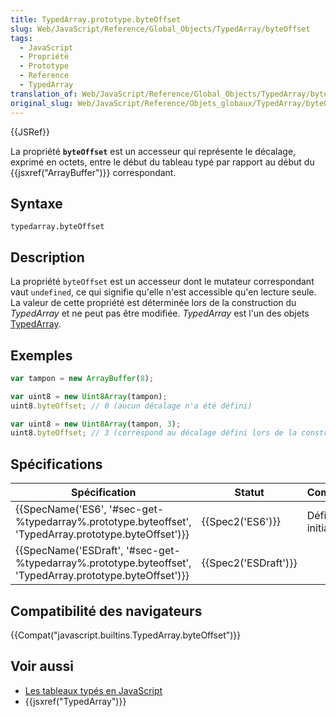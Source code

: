 ```yaml
---
title: TypedArray.prototype.byteOffset
slug: Web/JavaScript/Reference/Global_Objects/TypedArray/byteOffset
tags:
  - JavaScript
  - Propriété
  - Prototype
  - Reference
  - TypedArray
translation_of: Web/JavaScript/Reference/Global_Objects/TypedArray/byteOffset
original_slug: Web/JavaScript/Reference/Objets_globaux/TypedArray/byteOffset
---
```

{{JSRef}}

La propriété **`byteOffset`** est un accesseur qui représente le décalage, exprimé en octets, entre le début du tableau typé par rapport au début du {{jsxref("ArrayBuffer")}} correspondant.

## Syntaxe

    typedarray.byteOffset

## Description

La propriété `byteOffset` est un accesseur dont le mutateur correspondant vaut `undefined`, ce qui signifie qu'elle n'est accessible qu'en lecture seule. La valeur de cette propriété est déterminée lors de la construction du _TypedArray_ et ne peut pas être modifiée. _TypedArray_ est l'un des objets [TypedArray](/fr/docs/Web/JavaScript/Reference/Objets_globaux/TypedArray#Les_objets_TypedArray).

## Exemples

```js
var tampon = new ArrayBuffer(8);

var uint8 = new Uint8Array(tampon);
uint8.byteOffset; // 0 (aucun décalage n'a été défini)

var uint8 = new Uint8Array(tampon, 3);
uint8.byteOffset; // 3 (correspond au décalage défini lors de la construction du Uint8Array)
```

## Spécifications

| Spécification                                                                                                                                | Statut                       | Commentaires         |
| -------------------------------------------------------------------------------------------------------------------------------------------- | ---------------------------- | -------------------- |
| {{SpecName('ES6', '#sec-get-%typedarray%.prototype.byteoffset', 'TypedArray.prototype.byteOffset')}}         | {{Spec2('ES6')}}         | Définition initiale. |
| {{SpecName('ESDraft', '#sec-get-%typedarray%.prototype.byteoffset', 'TypedArray.prototype.byteOffset')}} | {{Spec2('ESDraft')}} |                      |

## Compatibilité des navigateurs

{{Compat("javascript.builtins.TypedArray.byteOffset")}}

## Voir aussi

- [Les tableaux typés en JavaScript](/fr/docs/Web/JavaScript/Tableaux_typés)
- {{jsxref("TypedArray")}}
